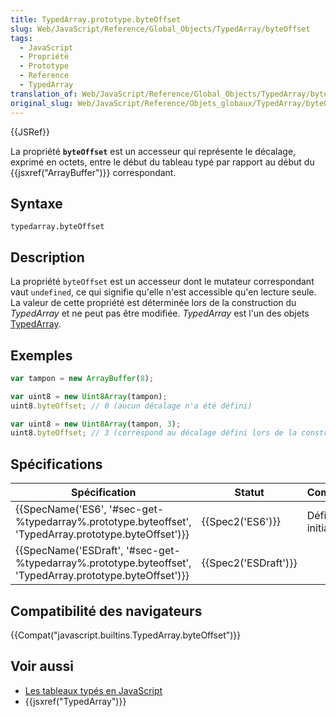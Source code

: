 ```yaml
---
title: TypedArray.prototype.byteOffset
slug: Web/JavaScript/Reference/Global_Objects/TypedArray/byteOffset
tags:
  - JavaScript
  - Propriété
  - Prototype
  - Reference
  - TypedArray
translation_of: Web/JavaScript/Reference/Global_Objects/TypedArray/byteOffset
original_slug: Web/JavaScript/Reference/Objets_globaux/TypedArray/byteOffset
---
```

{{JSRef}}

La propriété **`byteOffset`** est un accesseur qui représente le décalage, exprimé en octets, entre le début du tableau typé par rapport au début du {{jsxref("ArrayBuffer")}} correspondant.

## Syntaxe

    typedarray.byteOffset

## Description

La propriété `byteOffset` est un accesseur dont le mutateur correspondant vaut `undefined`, ce qui signifie qu'elle n'est accessible qu'en lecture seule. La valeur de cette propriété est déterminée lors de la construction du _TypedArray_ et ne peut pas être modifiée. _TypedArray_ est l'un des objets [TypedArray](/fr/docs/Web/JavaScript/Reference/Objets_globaux/TypedArray#Les_objets_TypedArray).

## Exemples

```js
var tampon = new ArrayBuffer(8);

var uint8 = new Uint8Array(tampon);
uint8.byteOffset; // 0 (aucun décalage n'a été défini)

var uint8 = new Uint8Array(tampon, 3);
uint8.byteOffset; // 3 (correspond au décalage défini lors de la construction du Uint8Array)
```

## Spécifications

| Spécification                                                                                                                                | Statut                       | Commentaires         |
| -------------------------------------------------------------------------------------------------------------------------------------------- | ---------------------------- | -------------------- |
| {{SpecName('ES6', '#sec-get-%typedarray%.prototype.byteoffset', 'TypedArray.prototype.byteOffset')}}         | {{Spec2('ES6')}}         | Définition initiale. |
| {{SpecName('ESDraft', '#sec-get-%typedarray%.prototype.byteoffset', 'TypedArray.prototype.byteOffset')}} | {{Spec2('ESDraft')}} |                      |

## Compatibilité des navigateurs

{{Compat("javascript.builtins.TypedArray.byteOffset")}}

## Voir aussi

- [Les tableaux typés en JavaScript](/fr/docs/Web/JavaScript/Tableaux_typés)
- {{jsxref("TypedArray")}}
